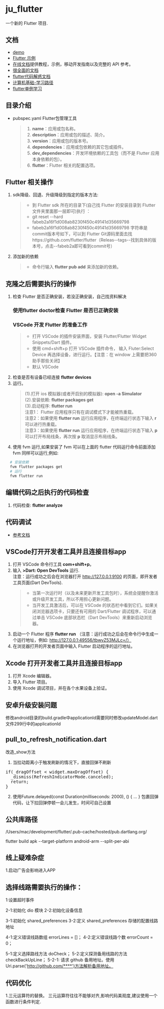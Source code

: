 # ju_flutter
一个新的 Flutter 项目.

## 文档
- [demo](https://flutter.dev/docs/get-started/codelab)
- [Flutter 示例](https://flutter.dev/docs/cookbook)
- [在线文档](https://flutter.dev/docs)提供教程，示例，移动开发指南以及完整的 API 参考。
- [很全面的文档](https://github.com/flutterchina/flutter-in-action/blob/master/docs/SUMMARY.md)
- [flutter代码解惑文档](https://juejin.cn/post/7157297867236278308)
- [计算机基础-学习路径](https://zhuanlan.zhihu.com/p/405628414)
- [flutter单例学习](https://codeantenna.com/a/Yjpf18RZqV)

## 目录介绍
* pubspec.yaml Flutter包管理工具
    >1. **name**：应用或包名称。
    >2. **description**：应用或包的描述、简介。
    >3. **version**：应用或包的版本号。
    >4. **dependencies**：应用或包依赖的其它包或插件。
    >5. **dev_dependencies**：开发环境依赖的工具包（而不是 Flutter 应用本身依赖的包）。
    >6. **flutter**：Flutter 相关的配置选项。

## Flutter 相关操作
1. sdk降级、回退、升级降级到指定的版本方法:
    >* 到 Flutter sdk 所在的目录下(自己找 Flutter 的安装目录到 Flutter 文件夹里面那一层即可)执行 ：
    >* git reset --hard fabeb2a16f1d008ab8230f450c49141d35669798
    >* fabeb2a16f1d008ab8230f450c49141d35669798 字符串是commit版本号如下，可以到 Flutter Git源码里面去找https://github.com/flutter/flutter（Releas--tags--找到具体的版本号，点击--fabeb2a即可看到commit号）
2. 添加新的依赖
    >* 命令行输入 **flutter pub add** 来添加新的依赖。

## 克隆之后需要执行的操作
1. 检查 Flutter 是否正确安装，若没正确安装，自己找资料解决
    ### 使用**flutter doctor**检查 Flutter 是否已正确安装
    ### VSCode 开发 Flutter 的准备工作
    >* 打开 VSCode 的插件安装界面，安装 Flutter/Flutter Widget Snippets/Dart 插件。
    >* 使用 cmd+shift+p 打开 VSCode 插件命令， 输入 Fluter:Select Device 再选择设备，进行运行。【注意：在 window 上需要把360助手那些关闭】
    >* 默认 VSCode 
2. 检查是否有设备已经连接
  **flutter devices**
3. 运行。<br>
    >(1).打开 ios 模拟器(或者开启别的模拟器): **open -a Simulator**<br/>
    >(2).安装依赖: **flutter packages get**<br/>
    >(3).启动程序: **flutter run**<br/>
    >注意1： Flutter 应用程序只有在调试模式下才能被热重载。<br/>
    >注意2：如果使用  **flutter run** 运行应用程序，在终端运行状态下输入 **r** 可以进行热重载。<br/>
    >注意3：如果使用  **flutter run** 运行应用程序，在终端运行状态下输入 **p** 可以打开布局线条，再次按 **p** 取消显示布局线条。
4. 使用 fvm 运行,如果安装了 fvm 可以在上面的 flutter 代码运行命令前面添加 fvm 同样可以运行,例如:
```bash
  # 安装依赖
  fvm flutter packages get
  # 运行
  fvm flutter run
```

## 编辑代码之后执行的代码检查
1. 代码检查: **flutter analyze**

## 代码调试
- [参考文档](https://github.com/flutterchina/flutter-in-action/blob/master/docs/chapter2/flutter_app_debug.md)

## VSCode打开开发者工具并且连接目标app
1. 打开 VSCode 命令行工具 **com+shift+p**。
2. 输入 **>Dart: Open DevTools** 运行.<br/>
  注意：运行成功之后会在浏览器打开 http://127.0.0.1:9100 的页面，即开发者工具页面(Dart DevTools).
    >* 当第一次运行时（以及未来更新开发工具包时），系统会提醒你激活或升级开发工具，所以不用担心更新问题。
    >* 当开发工具激活后，可以在 VSCode 的状态栏中看到它们。如果关闭浏览器选项卡，只要还有可用的 Dart/Flutter 调试程序，可以通过单击 VSCode 底部状态栏（Dart DevTools）来重新启动浏览器。
3. 启动一个 Flutter 程序 **flutter run** （注意：运行成功之后会在命令行中生成一个运行地址，例如: http://127.0.0.1:49556/tbwvZ53MJLc=/）
4. 在浏览器打开的开发者页面中输入 Flutter 启动程序的运行地址。

## Xcode 打开开发者工具并且连接目标app
1. 打开 Xcode 编辑器。
2. 导入 Flutter 项目。
3. 使用 Xcode 调试项目，并在各个水果设备上验证。

## 安卓升级安装问题
修改android目录的build.gradle中applicationId需要同时修改updateModel.dart文件299行中的applicationId

## pull_to_refresh_notification.dart
改造_show方法
1. 当拉动距离小于触发刷新的情况下，直接回弹不刷新
<pre>
if(_dragOffset < widget.maxDragOffset) {
  _dismiss(RefreshIndicatorMode.canceled);
  return;
} 
</pre>
2. 使用Future.delayed(const Duration(milliseconds: 2000), () { ... } 包裹回弹代码，让下拉回弹停顿一会儿发生，时间可自己设置

## 公共库路径
/Users/mac/development/flutter/.pub-cache/hosted/pub.dartlang.org/

flutter build apk --target-platform  android-arm --split-per-abi

## 线上疑难杂症
1.启动广告会影响进入APP

## 选择线路需要执行的操作：
1:设置超时事件

2-1:初始化 dio 模块
2-2:初始化设备信息

3-1:初始化 shared_preferences
3-2:定义 shared_preferences 存储的配置线路地址

4-1:定义错误线路数组 errorLines = []；
4-2:定义错误线路个数 errorCount = 0；

5-1:定义选择路线方法 doCheck；
5-2:定义探测备用线路的方法 checkBackUpLine；
5-2-1: 请求 github 备用地址。使用 Uri.parse('http://github.com/****')方法解析备用地址。

## 代码优化
1.三元运算符的替换。
三元运算符往往不能够对齐,影响代码美观度,建议使用一个函数进行条件判定.

